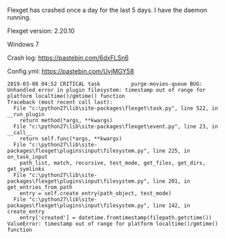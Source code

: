Flexget has crashed once a day for the last 5 days. I have the daemon running.

Flexget version: 2.20.10

Windows 7

Crash log: https://pastebin.com/6dxFLSn6

Config.yml: https://pastebin.com/UvjMGY58


```
2019-03-08 04:52 CRITICAL task          purge-movies-queue BUG: Unhandled error in plugin filesystem: timestamp out of range for platform localtime()/gmtime() function
Traceback (most recent call last):
  File "c:\python27\lib\site-packages\flexget\task.py", line 522, in __run_plugin
    return method(*args, **kwargs)
  File "c:\python27\lib\site-packages\flexget\event.py", line 23, in __call__
    return self.func(*args, **kwargs)
  File "c:\python27\lib\site-packages\flexget\plugins\input\filesystem.py", line 225, in on_task_input
    path_list, match, recursive, test_mode, get_files, get_dirs, get_symlinks
  File "c:\python27\lib\site-packages\flexget\plugins\input\filesystem.py", line 201, in get_entries_from_path
    entry = self.create_entry(path_object, test_mode)
  File "c:\python27\lib\site-packages\flexget\plugins\input\filesystem.py", line 142, in create_entry
    entry['created'] = datetime.fromtimestamp(filepath.getctime())
ValueError: timestamp out of range for platform localtime()/gmtime() function
```
